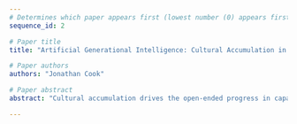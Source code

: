 ```yaml
--- 
# Determines which paper appears first (lowest number (0) appears first)
sequence_id: 2

# Paper title 
title: "Artificial Generational Intelligence: Cultural Accumulation in Reinforcement Learning"

# Paper authors 
authors: "Jonathan Cook"

# Paper abstract 
abstract: "Cultural accumulation drives the open-ended progress in capabilities spanning human history. It builds an expanding body of knowledge and skills by combining individual exploration with inter-generational information transmission. Despite its widespread success among humans, the capacity for artificial learning agents to accumulate culture remains under-explored. In particular, approaches to reinforcement learning typically strive for improvements over only a single lifetime. Generational algorithms that do exist fail to capture the open-ended, emergent nature of cultural accumulation, which allows individuals to trade-off innovation and imitation. Building on the previously demonstrated ability for reinforcement learning agents to perform social learning, we find that training setups which balance this with independent learning give rise to cultural accumulation. To the best of our knowledge, this work is the first to present general models that achieve emergent cultural accumulation in reinforcement learning, presenting new routes to more open-ended learning systems, as well as new opportunities for modelling human culture."

--- 
```

